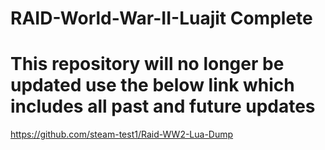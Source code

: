 # RAID-World-War-II-Luajit Complete

# This repository will no longer be updated use the below link which includes all past and future updates

https://github.com/steam-test1/Raid-WW2-Lua-Dump
